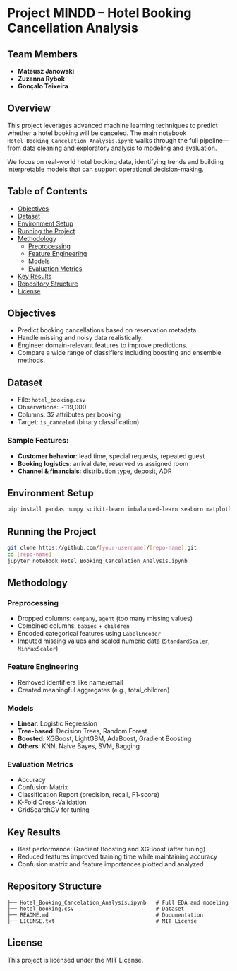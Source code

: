 # Project MINDD – Hotel Booking Cancellation Analysis

## Team Members
- **Mateusz Janowski**
- **Zuzanna Rybok**
- **Gonçalo Teixeira**

## Overview
This project leverages advanced machine learning techniques to predict whether a hotel booking will be canceled. The main notebook `Hotel_Booking_Cancelation_Analysis.ipynb` walks through the full pipeline—from data cleaning and exploratory analysis to modeling and evaluation.

We focus on real-world hotel booking data, identifying trends and building interpretable models that can support operational decision-making.

## Table of Contents
- [Objectives](#objectives)
- [Dataset](#dataset)
- [Environment Setup](#environment-setup)
- [Running the Project](#running-the-project)
- [Methodology](#methodology)
  - [Preprocessing](#preprocessing)
  - [Feature Engineering](#feature-engineering)
  - [Models](#models)
  - [Evaluation Metrics](#evaluation-metrics)
- [Key Results](#key-results)
- [Repository Structure](#repository-structure)
- [License](#license)

## Objectives
- Predict booking cancellations based on reservation metadata.
- Handle missing and noisy data realistically.
- Engineer domain-relevant features to improve predictions.
- Compare a wide range of classifiers including boosting and ensemble methods.

## Dataset
- File: `hotel_booking.csv`
- Observations: ~119,000
- Columns: 32 attributes per booking
- Target: `is_canceled` (binary classification)

### Sample Features:
- **Customer behavior**: lead time, special requests, repeated guest
- **Booking logistics**: arrival date, reserved vs assigned room
- **Channel & financials**: distribution type, deposit, ADR

## Environment Setup

```bash
pip install pandas numpy scikit-learn imbalanced-learn seaborn matplotlib xgboost lightgbm missingno
```

## Running the Project

```bash
git clone https://github.com/[your-username]/[repo-name].git
cd [repo-name]
jupyter notebook Hotel_Booking_Cancelation_Analysis.ipynb
```

## Methodology

### Preprocessing
- Dropped columns: `company`, `agent` (too many missing values)
- Combined columns: `babies` + `children`
- Encoded categorical features using `LabelEncoder`
- Imputed missing values and scaled numeric data (`StandardScaler`, `MinMaxScaler`)

### Feature Engineering
- Removed identifiers like name/email
- Created meaningful aggregates (e.g., total_children)

### Models
- **Linear**: Logistic Regression
- **Tree-based**: Decision Trees, Random Forest
- **Boosted**: XGBoost, LightGBM, AdaBoost, Gradient Boosting
- **Others**: KNN, Naive Bayes, SVM, Bagging

### Evaluation Metrics
- Accuracy
- Confusion Matrix
- Classification Report (precision, recall, F1-score)
- K-Fold Cross-Validation
- GridSearchCV for tuning

## Key Results
- Best performance: Gradient Boosting and XGBoost (after tuning)
- Reduced features improved training time while maintaining accuracy
- Confusion matrix and feature importances plotted and analyzed

## Repository Structure

```
├── Hotel_Booking_Cancelation_Analysis.ipynb   # Full EDA and modeling
├── hotel_booking.csv                          # Dataset
├── README.md                                  # Documentation
├── LICENSE.txt                                # MIT License
```

## License

This project is licensed under the MIT License.
